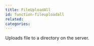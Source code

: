 ```yaml
---
title: FileUploadAll
id: function-fileuploadall
related:
categories:
---
```


Uploads file to a directory on the server.